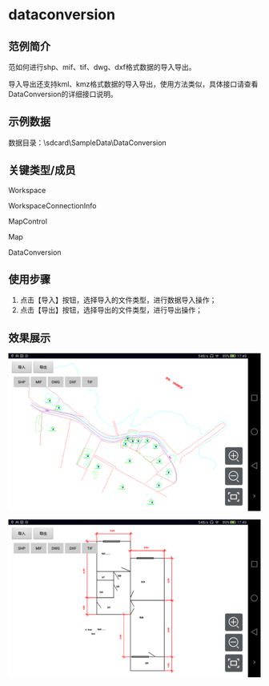 # dataconversion

## 范例简介

范如何进行shp、mif、tif、dwg、dxf格式数据的导入导出。

导入导出还支持kml、kmz格式数据的导入导出，使用方法类似，具体接口请查看DataConversion的详细接口说明。

## 示例数据

数据目录：\sdcard\SampleData\DataConversion

## 关键类型/成员
Workspace
 
WorkspaceConnectionInfo	

MapControl	

Map	
 
DataConversion

## 使用步骤

1. 点击【导入】按钮，选择导入的文件类型，进行数据导入操作；
2. 点击【导出】按钮，选择导出的文件类型，进行导出操作；

## 效果展示

![image](ImportData1.png)

![image](ImportData2.png)

